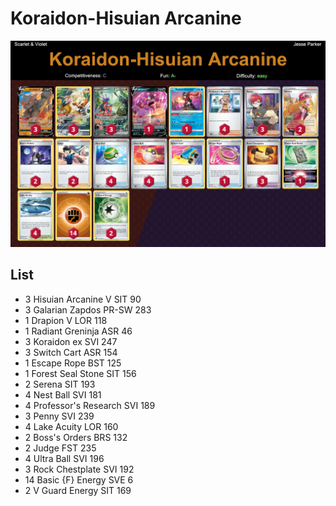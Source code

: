 # Koraidon-Hisuian Arcanine

![decklist](../../!Images/Standard/4BST-SVI/Koraidon-Hisuian%20Arcanine.png)

## List
* 3 Hisuian Arcanine V SIT 90
* 3 Galarian Zapdos PR-SW 283
* 1 Drapion V LOR 118
* 1 Radiant Greninja ASR 46
* 3 Koraidon ex SVI 247
* 3 Switch Cart ASR 154
* 1 Escape Rope BST 125
* 1 Forest Seal Stone SIT 156
* 2 Serena SIT 193
* 4 Nest Ball SVI 181
* 4 Professor's Research SVI 189
* 3 Penny SVI 239
* 4 Lake Acuity LOR 160
* 2 Boss's Orders BRS 132
* 2 Judge FST 235
* 4 Ultra Ball SVI 196
* 3 Rock Chestplate SVI 192
* 14 Basic {F} Energy SVE 6
* 2 V Guard Energy SIT 169

